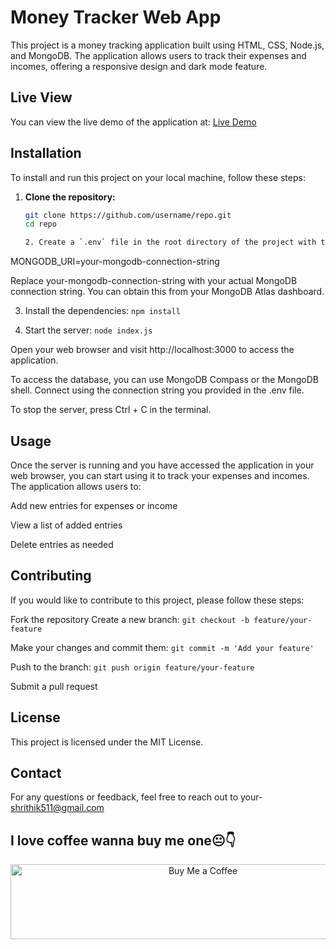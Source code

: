 # Money Tracker Web App

This project is a money tracking application built using HTML, CSS, Node.js, and MongoDB. The application allows users to track their expenses and incomes, offering a responsive design and dark mode feature.

## Live View

You can view the live demo of the application at: [Live Demo](https://moneytracker-mtq2.onrender.com/)

## Installation

To install and run this project on your local machine, follow these steps:

1. **Clone the repository:**

   ```bash
   git clone https://github.com/username/repo.git
   cd repo

   2. Create a `.env` file in the root directory of the project with the following content:
MONGODB_URI=your-mongodb-connection-string

Replace your-mongodb-connection-string with your actual MongoDB connection string. You can obtain this from your MongoDB Atlas dashboard.

3. Install the dependencies:
`npm install`

4. Start the server:
`node index.js`

Open your web browser and visit http://localhost:3000 to access the application.

To access the database, you can use MongoDB Compass or the MongoDB shell. Connect using the connection string you provided in the .env file.

To stop the server, press Ctrl + C in the terminal.

## Usage
Once the server is running and you have accessed the application in your web browser, you can start using it to track your expenses and incomes. The application allows users to:

Add new entries for expenses or income

View a list of added entries

Delete entries as needed

## Contributing
If you would like to contribute to this project, please follow these steps:

Fork the repository
Create a new branch: `git checkout -b feature/your-feature`

Make your changes and commit them: `git commit -m 'Add your feature'`

Push to the branch: `git push origin feature/your-feature`

Submit a pull request

## License
This project is licensed under the MIT License.

## Contact
For any questions or feedback, feel free to reach out to your- shrithik511@gmail.com

<h2> I love coffee wanna buy me one😐👇</h2>
<p align="center">
  <a href="https://www.buymeacoffee.com/codersvoice" target="_blank">
    <img src="https://cdn.buymeacoffee.com/buttons/v2/default-yellow.png" alt="Buy Me a Coffee" style="height: 120px; width: 600px;" >
  </a>
</p>




















